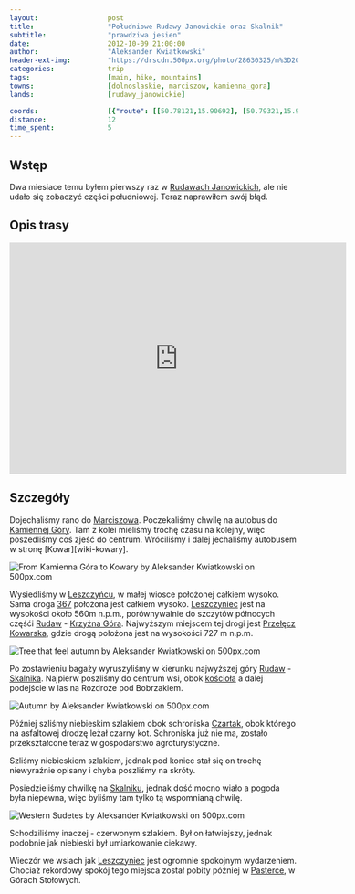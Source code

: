 ```yaml
---
layout:                 post
title:                  "Południowe Rudawy Janowickie oraz Skalnik"
subtitle:               "prawdziwa jesien"
date:                   2012-10-09 21:00:00
author:                 "Aleksander Kwiatkowski"
header-ext-img:         "https://drscdn.500px.org/photo/28630325/m%3D2048/16d1d770d1e913616204f2d913698cb0"
categories:             trip
tags:                   [main, hike, mountains]
towns:                  [dolnoslaskie, marciszow, kamienna_gora]
lands:                  [rudawy_janowickie]

coords:                 [{"route": [[50.78121,15.90692], [50.79321,15.90726], [50.79806,15.89340], [50.80631,15.89314], [50.81889,15.91460], [50.79486,15.90473]], "type": "hike"}]
distance:               12
time_spent:             5
---
```


[wiki-rudawy]:          https://pl.wikipedia.org/wiki/Rudawy_Janowickie
[wiki-367]:             https://pl.wikipedia.org/wiki/Droga_wojew%C3%B3dzka_nr_367
[wiki-marciszow]:       https://pl.wikipedia.org/wiki/Trzci%C5%84sko
[wiki-kamienna_gora]:   https://pl.wikipedia.org/wiki/Kamienna_G%C3%B3ra  
[wiki-leszczyniec]:     https://pl.wikipedia.org/wiki/Leszczyniec_(wojew%C3%B3dztwo_dolno%C5%9Bl%C4%85skie)
[wiki-krzyzna]:         https://pl.wikipedia.org/wiki/Krzy%C5%BCna_G%C3%B3ra
[wiki-skalnik]:         https://pl.wikipedia.org/wiki/Skalnik_(Rudawy_Janowickie)
[wiki-leszcz-kosciol]:  https://pl.wikipedia.org/wiki/Parafia_%C5%9Bw._Bart%C5%82omieja_Aposto%C5%82a_w_Leszczy%C5%84cu
[wiki-czartak]:         https://pl.wikipedia.org/wiki/Schronisko_%E2%80%9ECzartak%E2%80%9D
[wiki-przel-kowarska]:  https://pl.wikipedia.org/wiki/Prze%C5%82%C4%99cz_Kowarska
[wiki-pasterka]:        https://pl.wikipedia.org/wiki/Pasterka_(wojew%C3%B3dztwo_dolno%C5%9Bl%C4%85skie)

Wstęp
-----

Dwa miesiace temu byłem pierwszy raz w [Rudawach Janowickich][wiki-rudawy], ale nie udało się zobaczyć części
południowej. Teraz naprawiłem swój błąd.

Opis trasy
----------

<iframe height='405' width='590' frameborder='0' allowtransparency='true' scrolling='no' src='https://www.strava.com/activities/333290287/embed/759872385928bc1bf0b8123c01ee7bf551313129'></iframe>

Szczegóły
---------

Dojechaliśmy rano do [Marciszowa][wiki-marciszow]. Poczekaliśmy chwilę na autobus do [Kamiennej Góry][wiki-kamienna_gora].
Tam z kolei mieliśmy trochę czasu na kolejny, więc poszedliśmy coś zjeść do centrum. Wróciliśmy i dalej jechaliśmy
autobusem w stronę [Kowar][wiki-kowary].

<div class='pixels-photo'>
  <p>
    <img src='https://drscdn.500px.org/photo/23974233/m%3D900/9c99f9448b32b06c16d15a181e9c0eac' alt='From Kamienna Góra to Kowary by Aleksander Kwiatkowski on 500px.com'>
  </p>
  <a href='https://500px.com/photo/23974233/from-kamienna-g%C3%B3ra-to-kowary-by-aleksander-kwiatkowski' alt='From Kamienna Góra to Kowary by Aleksander Kwiatkowski on 500px.com'></a>
</div>
<script type='text/javascript' src='https://500px.com/embed.js'></script>

Wysiedliśmy w [Leszczyńcu][wiki-leszczyniec], w małej wiosce położonej całkiem wysoko. Sama droga [367][wiki-367]
położona jest całkiem wysoko. [Leszczyniec][wiki-leszczyniec] jest na wysokości około 560m n.p.m., porównywalnie do szczytów
północych częśći [Rudaw][wiki-rudawy] - [Krzyżna Góra][wiki-krzyzna]. Najwyższym miejscem tej drogi jest
[Przełęcz Kowarska][wiki-przel-kowarska], gdzie drogą położona jest na wysokości 727 m n.p.m.

<div class='pixels-photo'>
  <p>
    <img src='https://drscdn.500px.org/photo/28630541/m%3D900/95a34e8de1a1fd4107b8f09acccc94bb' alt='Tree that feel autumn by Aleksander Kwiatkowski on 500px.com'>
  </p>
  <a href='https://500px.com/photo/28630541/tree-that-feel-autumn-by-aleksander-kwiatkowski' alt='Tree that feel autumn by Aleksander Kwiatkowski on 500px.com'></a>
</div>
<script type='text/javascript' src='https://500px.com/embed.js'></script>

Po zostawieniu bagaży wyruszyliśmy w kierunku najwyższej góry [Rudaw][wiki-rudawy] - [Skalnika][wiki-skalnik].
Najpierw poszliśmy do centrum wsi, obok [kościoła][wiki-leszcz-kosciol] a dalej podejście w las na
Rozdroże pod Bobrzakiem.

<div class='pixels-photo'>
  <p>
    <img src='https://drscdn.500px.org/photo/23974283/m%3D900/b6afd17dce0f487a7b80a9d21109ef6b' alt='Autumn by Aleksander Kwiatkowski on 500px.com'>
  </p>
  <a href='https://500px.com/photo/23974283/autumn-by-aleksander-kwiatkowski' alt='Autumn by Aleksander Kwiatkowski on 500px.com'></a>
</div>
<script type='text/javascript' src='https://500px.com/embed.js'></script>

Później szliśmy niebieskim szlakiem obok schroniska [Czartak][wiki-czartak], obok którego na asfaltowej drodzę leżał
czarny kot. Schroniska już nie ma, zostało przekształcone teraz w gospodarstwo agroturystyczne.

Szliśmy niebieskiem szlakiem, jednak pod koniec stał się on trochę niewyraźnie opisany i chyba poszliśmy na skróty.

Posiedzieliśmy chwilkę na [Skalniku][wiki-skalnik], jednak dość mocno wiało a pogoda była niepewna, więc byliśmy tam
tylko tą wspomnianą chwilę.

<div class='pixels-photo'>
  <p>
    <img src='https://drscdn.500px.org/photo/28662503/m%3D900/b531ba5d01d1f59506564418d4af42fa' alt='Western Sudetes by Aleksander Kwiatkowski on 500px.com'>
  </p>
  <a href='https://500px.com/photo/28662503/western-sudetes-by-aleksander-kwiatkowski' alt='Western Sudetes by Aleksander Kwiatkowski on 500px.com'></a>
</div>
<script type='text/javascript' src='https://500px.com/embed.js'></script>

Schodziliśmy inaczej - czerwonym szlakiem. Był on łatwiejszy, jednak podobnie jak niebieski był umiarkowanie ciekawy.

Wieczór we wsiach jak [Leszczyniec][wiki-leszczyniec] jest ogromnie spokojnym wydarzeniem. Chociaż
rekordowy spokój tego miejsca został pobity później w [Pasterce][wiki-pasterka], w Górach Stołowych.
